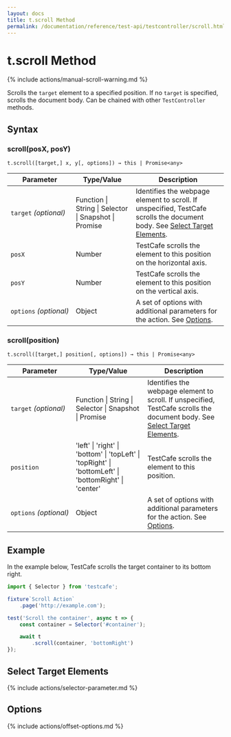 ```yaml
---
layout: docs
title: t.scroll Method
permalink: /documentation/reference/test-api/testcontroller/scroll.html
---
```

# t.scroll Method

{% include actions/manual-scroll-warning.md %}

Scrolls the `target` element to a specified position. If no `target` is specified, scrolls the document body. Can be chained with other `TestController` methods.

## Syntax

### scroll(posX, posY)

```text
t.scroll([target,] x, y[, options]) → this | Promise<any>
```

Parameter   | Type/Value                                        | Description
----------- | ------------------------------------------------- | --------------------
`target`&#160;*(optional)* | Function &#124; String &#124; Selector &#124; Snapshot &#124; Promise | Identifies the webpage element to scroll. If unspecified, TestCafe scrolls the document body. See [Select Target Elements](#select-target-elements).
`posX`&#160;               | Number | TestCafe scrolls the element to this position on the horizontal axis.
`posY`&#160;               | Number | TestCafe scrolls the element to this position on the vertical axis.
`options`&#160;*(optional)*| Object | A set of options with additional parameters for the action. See [Options](#options).

### scroll(position)

```text
t.scroll([target,] position[, options]) → this | Promise<any>
```

Parameter   | Type/Value                                        | Description
----------- | ------------------------------------------------- | --------------------
`target`&#160;*(optional)* | Function &#124; String &#124; Selector &#124; Snapshot &#124; Promise | Identifies the webpage element to scroll. If unspecified, TestCafe scrolls the document body. See [Select Target Elements](#select-target-elements).
`position`&#160;           | 'left' &#124; 'right' &#124; 'bottom' &#124; 'topLeft' &#124; 'topRight' &#124; 'bottomLeft' &#124; 'bottomRight' &#124; 'center'| TestCafe scrolls the element to this position.
`options`&#160;*(optional)*| Object | A set of options with additional parameters for the action. See [Options](#options).

## Example

In the example below, TestCafe scrolls the target container to its bottom right.

```js
import { Selector } from 'testcafe';

fixture`Scroll Action`
    .page('http://example.com');

test('Scroll the container', async t => {
    const container = Selector('#container');

    await t
        .scroll(container, 'bottomRight')
});
```

## Select Target Elements

{% include actions/selector-parameter.md %}

## Options

{% include actions/offset-options.md %}
